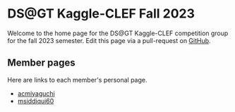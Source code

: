 # DS@GT Kaggle-CLEF Fall 2023

Welcome to the home page for the DS@GT Kaggle-CLEF competition group for the fall 2023 semester.
Edit this page via a pull-request on [GitHub][github].

[github]: https://github.com/dsgt-kaggle-clef/kaggle-clef-fall-2023

## Member pages

Here are links to each member's personal page.

- [acmiyaguchi](./acmiyaguchi)
- [msiddiqui60](./msiddiqui60)
